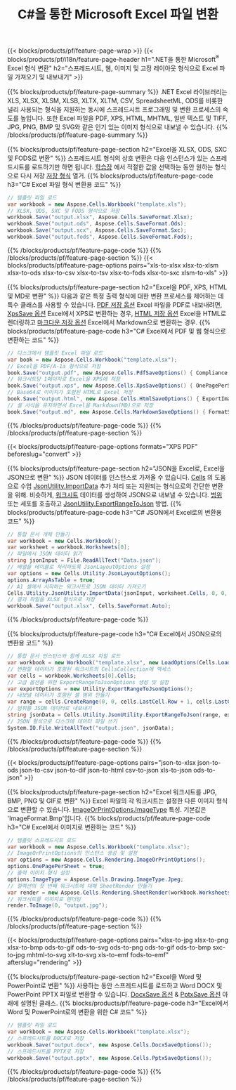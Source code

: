 ﻿---
title: C#을 통한 Microsoft Excel 파일 변환 
url: /ko/net/conversion/
description: 몇 줄의 C# 코드로 Excel XLS, XLSX, ODS, CSV를 PDF, XPS, HTML, JPEG, HTML 및 기타 널리 사용되는 형식으로 변환합니다.
---
{{< blocks/products/pf/feature-page-wrap >}}
{{< blocks/products/pf/i18n/feature-page-header h1=".NET을 통한 Microsoft<sup>&reg;</sup> Excel 형식 변환" h2="스프레드시트, 웹, 이미지 및 고정 레이아웃 형식으로 Excel 파일 가져오기 및 내보내기" >}}

{{% blocks/products/pf/feature-page-summary %}}
.NET Excel 라이브러리는 XLS, XLSX, XLSM, XLSB, XLTX, XLTM, CSV, SpreadsheetML, ODS를 비롯한 널리 사용되는 형식을 지원하는 동시에 스프레드시트 프로그래밍 및 변환 프로세스의 속도를 높입니다. 또한 Excel 파일을 PDF, XPS, HTML, MHTML, 일반 텍스트 및 TIFF, JPG, PNG, BMP 및 SVG와 같은 인기 있는 이미지 형식으로 내보낼 수 있습니다.
{{% /blocks/products/pf/feature-page-summary %}}

{{% blocks/products/pf/feature-page-section h2="Excel을 XLSX, ODS, SXC 및 FODS로 변환" %}}
스프레드시트 형식의 상호 변환은 다음 인스턴스가 있는 스프레드시트를 로드하기만 하면 됩니다. [학습장](https://apireference.aspose.com/cells/net/aspose.cells/workbook) 에서 적절한 값을 선택하는 동안 원하는 형식으로 다시 저장 [저장 형식](https://apireference.aspose.com/cells/net/aspose.cells/saveformat) 열거.
{{% blocks/products/pf/feature-page-code h3="C# Excel 파일 형식 변환용 코드" %}}

```cs
// 템플릿 파일 로드
var workbook = new Aspose.Cells.Workbook("template.xls");
// XLSX, ODS, SXC 및 FODS 형식으로 저장
workbook.Save("output.xlsx", Aspose.Cells.SaveFormat.Xlsx);
workbook.Save("output.ods", Aspose.Cells.SaveFormat.Ods);
workbook.Save("output.scx", Aspose.Cells.SaveFormat.Sxc);
workbook.Save("output.fods", Aspose.Cells.SaveFormat.Fods);

```
{{% /blocks/products/pf/feature-page-code %}}
{{% /blocks/products/pf/feature-page-section %}}
{{< blocks/products/pf/feature-page-options pairs="xls-to-xlsx xlsx-to-xlsm xlsx-to-ods xlsx-to-csv xlsx-to-tsv xlsx-to-fods xlsx-to-sxc xlsm-to-xls" >}}


{{% blocks/products/pf/feature-page-section h2="Excel을 PDF, XPS, HTML 및 MD로 변환" %}}
다음과 같은 특정 출력 형식에 대한 변환 프로세스를 제어하는 데 특수 클래스를 사용할 수 있습니다. [PDF 저장 옵션](https://apireference.aspose.com/cells/net/aspose.cells/pdfsaveoptions) Excel 파일을 PDF로 내보내려면, [XpsSave 옵션](https://apireference.aspose.com/cells/net/aspose.cells/xpssaveoptions) Excel에서 XPS로 변환하는 경우, [HTML 저장 옵션](https://apireference.aspose.com/cells/net/aspose.cells/htmlsaveoptions) Excel을 HTML로 렌더링하고 [마크다운 저장 옵션](https://apireference.aspose.com/cells/net/aspose.cells/markdownsaveoptions) Excel에서 Markdown으로 변환하는 경우. 
{{% blocks/products/pf/feature-page-code h3="C# Excel에서 PDF 및 웹 형식으로 변환하는 코드" %}}

```cs
// 디스크에서 템플릿 Excel 파일 로드
var book = new Aspose.Cells.Workbook("template.xlsx");
// Excel을 PDF/A-1a 형식으로 저장
book.Save("output.pdf", new Aspose.Cells.PdfSaveOptions() { Compliance = PdfComplianceVersion.PdfA1a });
// 워크시트당 1페이지로 Excel을 XPS에 저장
book.Save("output.xps", new Aspose.Cells.XpsSaveOptions() { OnePagePerSheet = true });
// Base64로 이미지가 포함된 HTML로 Excel 저장
book.Save("output.html", new Aspose.Cells.HtmlSaveOptions() { ExportImagesAsBase64 = true });
// 셀 서식을 유지하면서 Excel을 Markdown(MD)으로 저장
book.Save("output.md", new Aspose.Cells.MarkdownSaveOptions() { FormatStrategy = Cells.CellValueFormatStrategy.CellStyle });

```
{{% /blocks/products/pf/feature-page-code %}}
{{% /blocks/products/pf/feature-page-section %}}

{{< blocks/products/pf/feature-page-options formats="XPS PDF" beforeslug="convert" >}}

{{% blocks/products/pf/feature-page-section h2="JSON을 Excel로, Excel을 JSON으로 변환" %}}
JSON 데이터를 인스턴스로 가져올 수 있습니다. [Cells](https://apireference.aspose.com/cells/net/aspose.cells/cells) 의 도움으로 수업 [JsonUtility.ImportData](https://apireference.aspose.com/cells/net/aspose.cells.utility/jsonutility/methods/importdata) 추가 처리 또는 지원되는 형식으로의 간단한 변환을 위해. 비슷하게, [워크시트](https://apireference.aspose.com/cells/net/aspose.cells/worksheet) 데이터를 생성하여 JSON으로 내보낼 수 있습니다. [범위](https://apireference.aspose.com/cells/net/aspose.cells/range) 또는 세포를 호출하고 [JsonUtility.ExportRangeToJson](https://apireference.aspose.com/cells/net/aspose.cells.utility/jsonutility/methods/exportrangetojson) 방법.
{{% blocks/products/pf/feature-page-code h3="C# JSON에서 Excel로의 변환용 코드" %}}
```cs
// 통합 문서 개체 만들기
var workbook = new Cells.Workbook();
var worksheet = workbook.Worksheets[0];
// 파일에서 JSON 데이터 읽기
string jsonInput = File.ReadAllText("Data.json");
// 배열을 테이블로 처리하도록 JsonLayoutOptions 설정
var options = new Cells.Utility.JsonLayoutOptions();
options.ArrayAsTable = true;
// A1 셀에서 시작하는 워크시트로 JSON 데이터 가져오기
Cells.Utility.JsonUtility.ImportData(jsonInput, worksheet.Cells, 0, 0, options);
// 결과 파일을 XLSX 형식으로 저장
workbook.Save("output.xlsx", Cells.SaveFormat.Auto); 

```
{{% /blocks/products/pf/feature-page-code %}}

{{% blocks/products/pf/feature-page-code h3="C# Excel에서 JSON으로의 변환용 코드" %}}
```cs
// 통합 문서 인스턴스와 함께 XLSX 파일 로드
var workbook = new Workbook("template.xlsx", new LoadOptions(Cells.LoadFormat.Auto));
// 변환할 데이터가 포함된 워크시트의 CellsCollection에 액세스
var cells = workbook.Worksheets[0].Cells;
// 고급 옵션을 위한 ExportRangeToJsonOptions 생성 및 설정
var exportOptions = new Utility.ExportRangeToJsonOptions();
// 내보낼 데이터가 포함된 셀 범위 만들기
var range = cells.CreateRange(0, 0, cells.LastCell.Row + 1, cells.LastCell.Column + 1);
// 범위를 JSON 데이터로 내보내기
string jsonData = Cells.Utility.JsonUtility.ExportRangeToJson(range, exportOptions);
// JSON 형식으로 디스크에 데이터 파일 쓰기
System.IO.File.WriteAllText("output.json", jsonData); 

```
{{% /blocks/products/pf/feature-page-code %}}
{{% /blocks/products/pf/feature-page-section %}}

{{< blocks/products/pf/feature-page-options pairs="json-to-xlsx json-to-ods json-to-csv json-to-dif json-to-html csv-to-json xls-to-json ods-to-json" >}}

{{% blocks/products/pf/feature-page-section h2="Excel 워크시트를 JPG, BMP, PNG 및 GIF로 변환" %}}
Excel 파일의 각 워크시트는 설정한 다른 이미지 형식으로 변환할 수 있습니다. [ImageOrPrintOptions.ImageType](https://apireference.aspose.com/cells/net/aspose.cells.rendering/imageorprintoptions/properties/imagetype) 특성. 기본값은 'ImageFormat.Bmp'입니다.
{{% blocks/products/pf/feature-page-code h3="C# Excel에서 이미지로 변환하는 코드" %}}
```cs
// 템플릿 스프레드시트 로드
var workbook = new Aspose.Cells.Workbook("template.xlsx");
// ImageOrPrintOptions의 인스턴스 생성 및 설정
var options = new Aspose.Cells.Rendering.ImageOrPrintOptions();
options.OnePagePerSheet = true;
// 출력 이미지 형식 설정
options.ImageType = Aspose.Cells.Drawing.ImageType.Jpeg;
// 컬렉션의 첫 번째 워크시트에 대해 SheetRender 만들기
var render = new Aspose.Cells.Rendering.SheetRender(workbook.Worksheets[0], options);
// 워크시트를 이미지로 렌더링
render.ToImage(0, "output.jpg");

```
{{% /blocks/products/pf/feature-page-code %}}
{{% /blocks/products/pf/feature-page-section %}}

{{< blocks/products/pf/feature-page-options pairs="xlsx-to-jpg xlsx-to-png xlsx-to-bmp ods-to-gif ods-to-svg ods-to-png ods-to-gif ods-to-bmp sxc-to-jpg mhtml-to-svg xlt-to-svg xls-to-emf fods-to-emf" afterslug="rendering" >}}

{{% blocks/products/pf/feature-page-section h2="Excel을 Word 및 PowerPoint로 변환" %}}
사용하는 동안 스프레드시트를 로드하고 Word DOCX 및 PowerPoint PPTX 파일로 변환할 수 있습니다. [DocxSave 옵션](https://apireference.aspose.com/cells/net/aspose.cells/docxsaveoptions) & [PptxSave 옵션](https://apireference.aspose.com/cells/net/aspose.cells/pptxsaveoptions) 아래에 설명된 클래스.
{{% blocks/products/pf/feature-page-code h3="Excel에서 Word 및 PowerPoint로의 변환을 위한 C# 코드" %}}
```cs
// 템플릿 파일 로드
var workbook = new Aspose.Cells.Workbook("template.xlsx");
// 스프레드시트를 DOCX로 저장
workbook.Save("output.docx", new Aspose.Cells.DocxSaveOptions());
// 스프레드시트를 PPTX로 저장
workbook.Save("output.pptx", new Aspose.Cells.PptxSaveOptions());

```
{{% /blocks/products/pf/feature-page-code %}}
{{% /blocks/products/pf/feature-page-section %}}